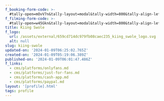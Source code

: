 ```yaml
---
f_booking-form-code: >-
  #tally-open=mOvV7n&tally-layout=modal&tally-width=800&tally-align-left=1&tally-hide-title=1&tally-emoji-animation=none
f_filming-form-code: >-
  #tally-open=w45Gkn&tally-layout=modal&tally-width=800&tally-align-left=1&tally-hide-title=1&tally-emoji-animation=none
title: Kiing Swole
f_logo:
  url: /assets/external/659cd714dc979fb08caec235_kiing_swole_logo.svg
  alt: null
slug: kiing-swole
updated-on: '2024-01-09T06:25:02.765Z'
created-on: '2024-01-09T05:19:06.389Z'
published-on: '2024-01-09T06:01:47.486Z'
f_links:
  - cms/platforms/onlyfans.md
  - cms/platforms/just-for-fans.md
  - cms/platforms/cash-app.md
  - cms/platforms/paypal.md
layout: '[profile].html'
tags: profile
---
```



